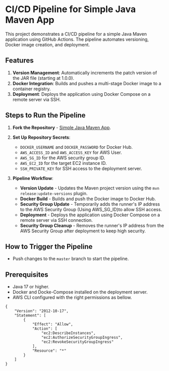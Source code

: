 # CI/CD Pipeline for Simple Java Maven App

This project demonstrates a CI/CD pipeline for a simple Java Maven application using GitHub Actions. The pipeline automates versioning, Docker image creation, and deployment.

## Features

1. **Version Management**: Automatically increments the patch version of the JAR file (starting at 1.0.0).
2. **Docker Integration**: Builds and pushes a multi-stage Docker image to a container registry.
3. **Deployment**: Deploys the application using Docker Compose on a remote server via SSH.

## Steps to Run the Pipeline

1. **Fork the Repository** - [Simple Java Maven App](https://github.com/jenkins-docs/simple-java-maven-app).

2. **Set Up Repository Secrets**:
   - `DOCKER_USERNAME` and `DOCKER_PASSWORD` for Docker Hub.
   - `AWS_ACCESS_ID` and `AWS_ACCESS_KEY` for AWS User.
   - `AWS_SG_ID` for the AWS security group ID.
   - `AWS_EC2_ID` for the target EC2 instance ID.
   - `SSH_PRIVATE_KEY` for SSH access to the deployment server.

3. **Pipeline Workflow**:
   - **Version Update** - Updates the Maven project version using the `mvn release:update-versions` plugin.
   - **Docker Build** - Builds and push the Docker image to Docker Hub.
   - **Security Group Update** - Temporarily adds the runner's IP address to the AWS Security Group (Using AWS_SG_ID)to allow SSH access.
   - **Deployment** - Deploys the application using Docker Compose on a remote server via SSH connection.
   - **Security Group Cleanup** - Removes the runner's IP address from the AWS Security Group after deployment to keep high security.


## How to Trigger the Pipeline

- Push changes to the `master` branch to start the pipeline.

## Prerequisites

- Java 17 or higher.
- Docker and Docke-Compose installed on the deployment server.
- AWS CLI configured with the right permissions as bellow.

```
{
    "Version": "2012-10-17",
    "Statement": [
        {
            "Effect": "Allow",
            "Action": [
                "ec2:DescribeInstances",
                "ec2:AuthorizeSecurityGroupIngress",
                "ec2:RevokeSecurityGroupIngress"
            ],
            "Resource": "*"
        }
    ]
}
```